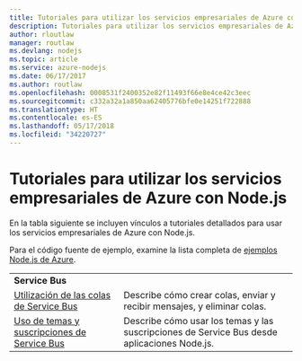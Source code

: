 ```yaml
---
title: Tutoriales para utilizar los servicios empresariales de Azure con Node.js
description: Tutoriales para utilizar los servicios empresariales de Azure con Node.js
author: rloutlaw
manager: routlaw
ms.devlang: nodejs
ms.topic: article
ms.service: azure-nodejs
ms.date: 06/17/2017
ms.author: routlaw
ms.openlocfilehash: 0008531f2400352e82f11493f66e8e4ce42c3eec
ms.sourcegitcommit: c332a32a1a850aa62405776bfe0e14251f722888
ms.translationtype: HT
ms.contentlocale: es-ES
ms.lasthandoff: 05/17/2018
ms.locfileid: "34220727"
---
```

# <a name="tutorials-for-using-azure-enterprise-services-with-nodejs"></a>Tutoriales para utilizar los servicios empresariales de Azure con Node.js

En la tabla siguiente se incluyen vínculos a tutoriales detallados para usar los servicios empresariales de Azure con Node.js.

Para el código fuente de ejemplo, examine la lista completa de [ejemplos Node.js de Azure](https://azure.microsoft.com/resources/samples/?term=nodejs).

| | |
|---|---|
| **Service Bus** ||
| [Utilización de las colas de Service Bus](http://docs.microsoft.com/azure/service-bus-messaging/service-bus-nodejs-how-to-use-queues?toc=/azure/node/toc.json&bc=/azure/node/toc.json) | Describe cómo crear colas, enviar y recibir mensajes, y eliminar colas. |
| [Uso de temas y suscripciones de Service Bus](http://docs.microsoft.com/azure/service-bus-messaging/service-bus-nodejs-how-to-use-topics-subscriptions?toc=/azure/node/toc.json&bc=/azure/node/toc.json) | Describe cómo usar los temas y las suscripciones de Service Bus desde aplicaciones Node.js. |
